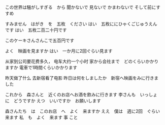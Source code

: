 この世界は騒がしすぎる　から
聞かないで
見ないで
かまわないで
そして前にすすめ




すみません　はがき　を　五枚　ください
はい　五枚ににひゃくごじゅうえんです
はい　五枚二百二十円です

このケーキさんさんこで五百円です


よく　映画を見ますか
はい　一か月に2回ぐらい見ます


从家到公司要花费多久， 电车大约一个小时
家から会社まで　どのくらいかかりますか
電車で1時間くらいかかります

昨天做了什么 去新宿看了电影
昨日は何をしましたか　新宿へ映画をみに行きました

これから　森さんと　近くのお店へお酒を飲みに行きます
李さんも　いっしょに　どうですか
えつ　いいですか　お願いします

森さんたち　は　このお店　へ　よく　来ますか
ええ　僕は　週に2回　ぐらい　来ます
私　も　よく　来ます
事  こと



